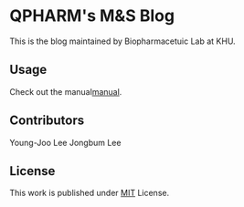 # QPHARM's M&S Blog

This is the blog maintained by Biopharmacetuic Lab at KHU. 

## Usage

Check out the manual[manual].

## Contributors

Young-Joo Lee
Jongbum Lee


## License

This work is published under [MIT][mit] License.

[manual]: https://github.com/QPHARM/qpharm.github.io/manual.html
[mit]: https://github.com/QPHARM/qpharm.github.io/LICENSE
